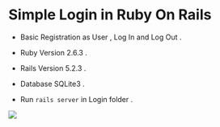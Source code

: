 # Simple Login in Ruby On Rails

* Basic Registration as User , Log In and Log Out .

* Ruby Version 2.6.3 .

* Rails Version 5.2.3 .

* Database SQLite3 .

* Run `rails server` in Login folder .

![](https://user-images.githubusercontent.com/18757888/60336163-da21aa80-999f-11e9-8e08-38021c4092d3.png)
